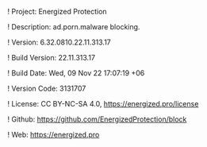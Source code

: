 ! Project: Energized Protection

! Description: ad.porn.malware blocking.

! Version: 6.32.0810.22.11.313.17

! Build Version: 22.11.313.17

! Build Date: Wed, 09 Nov 22 17:07:19 +06

! Version Code: 3131707

! License: CC BY-NC-SA 4.0, https://energized.pro/license

! Github: https://github.com/EnergizedProtection/block

! Web: https://energized.pro
